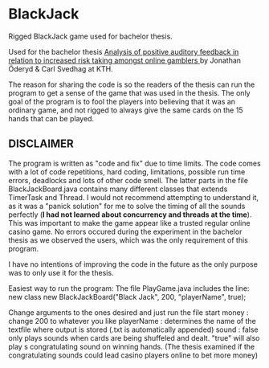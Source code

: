 # BlackJack
Rigged BlackJack game used for bachelor thesis.

Used for the bachelor thesis [Analysis of positive auditory feedback in relation to increased risk taking amongst online gamblers ](http://kth.diva-portal.org/smash/record.jsf?pid=diva2%3A1229511&dswid=7910) by Jonathan Öderyd & Carl Svedhag at KTH.

The reason for sharing the code is so the readers of the thesis can run the program to get a sense of the game that was used in the thesis.
The only goal of the program is to fool the players into believing that it was an ordinary game, and not rigged to always give the same cards on the 15 hands that can be played.

## DISCLAIMER
The program is written as "code and fix" due to time limits. The code comes with a lot of code repetitions, hard coding, limitations, possible run time errors, deadlocks and lots of other code smell. The latter parts in the file BlackJackBoard.java contains many different classes that extends TimerTask and Thread. I would not recommend attempting to understand it, as it was a "panick solution" for me to solve the timing of all the sounds perfectly (**I had not learned about concurrency and threads at the time**). This was important to make the game appear like a trusted regular online casino game.
No errors occured during the experiment in the bachelor thesis as we observed the users, which was the only requirement of this program.

I have no intentions of improving the code in the future as the only purpose was to only use it for the thesis.


Easiest way to run the program:
The file PlayGame.java includes the line:
new class new BlackJackBoard("Black Jack", 200, "playerName", true); 

Change arguments to the ones desired and just run the file
start money : change 200 to whatever you like 
playerName : determines the name of the textfile where output is stored (.txt is automatically appended)
sound : false only plays sounds when cards are being shuffeled and dealt. "true" will also play s congratulating sound on winning hands. 
(The thesis examined if the congratulating sounds could lead casino players online to bet more money)
